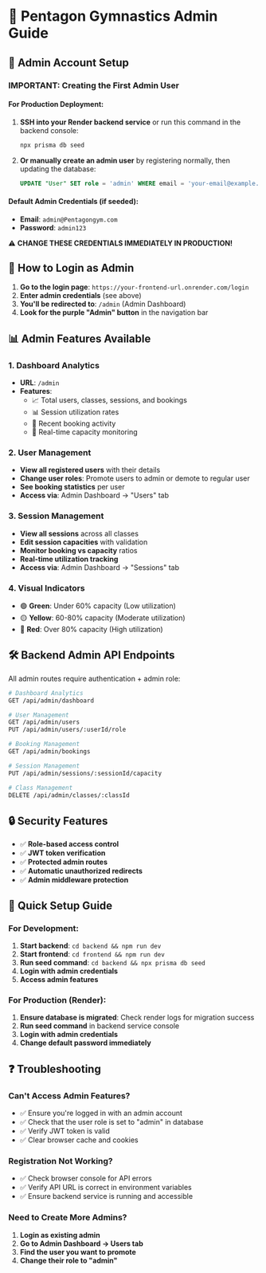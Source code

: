 # 🔑 Pentagon Gymnastics Admin Guide

## 👤 Admin Account Setup

### **IMPORTANT: Creating the First Admin User**

#### **For Production Deployment:**
1. **SSH into your Render backend service** or run this command in the backend console:
   ```bash
   npx prisma db seed
   ```

2. **Or manually create an admin user** by registering normally, then updating the database:
   ```sql
   UPDATE "User" SET role = 'admin' WHERE email = 'your-email@example.com';
   ```

#### **Default Admin Credentials (if seeded):**
- **Email**: `admin@Pentagongym.com`
- **Password**: `admin123`

⚠️ **CHANGE THESE CREDENTIALS IMMEDIATELY IN PRODUCTION!**

## 🚀 How to Login as Admin

1. **Go to the login page**: `https://your-frontend-url.onrender.com/login`
2. **Enter admin credentials** (see above)
3. **You'll be redirected to**: `/admin` (Admin Dashboard)
4. **Look for the purple "Admin" button** in the navigation bar

## 📊 Admin Features Available

### 1. **Dashboard Analytics**
- **URL**: `/admin`
- **Features**:
  - 📈 Total users, classes, sessions, and bookings
  - 📊 Session utilization rates
  - 📅 Recent booking activity
  - 🎯 Real-time capacity monitoring

### 2. **User Management**
- **View all registered users** with their details
- **Change user roles**: Promote users to admin or demote to regular user
- **See booking statistics** per user
- **Access via**: Admin Dashboard → "Users" tab

### 3. **Session Management**
- **View all sessions** across all classes
- **Edit session capacities** with validation
- **Monitor booking vs capacity** ratios
- **Real-time utilization tracking**
- **Access via**: Admin Dashboard → "Sessions" tab

### 4. **Visual Indicators**
- 🟢 **Green**: Under 60% capacity (Low utilization)
- 🟡 **Yellow**: 60-80% capacity (Moderate utilization)
- 🔴 **Red**: Over 80% capacity (High utilization)

## 🛠️ Backend Admin API Endpoints

All admin routes require authentication + admin role:

```bash
# Dashboard Analytics
GET /api/admin/dashboard

# User Management
GET /api/admin/users
PUT /api/admin/users/:userId/role

# Booking Management  
GET /api/admin/bookings

# Session Management
PUT /api/admin/sessions/:sessionId/capacity

# Class Management
DELETE /api/admin/classes/:classId
```

## 🔒 Security Features

- ✅ **Role-based access control**
- ✅ **JWT token verification**
- ✅ **Protected admin routes**
- ✅ **Automatic unauthorized redirects**
- ✅ **Admin middleware protection**

## 🚀 Quick Setup Guide

### **For Development:**
1. **Start backend**: `cd backend && npm run dev`
2. **Start frontend**: `cd frontend && npm run dev`
3. **Run seed command**: `cd backend && npx prisma db seed`
4. **Login with admin credentials**
5. **Access admin features**

### **For Production (Render):**
1. **Ensure database is migrated**: Check render logs for migration success
2. **Run seed command** in backend service console
3. **Login with admin credentials**
4. **Change default password immediately**

## ❓ Troubleshooting

### **Can't Access Admin Features?**
- ✅ Ensure you're logged in with an admin account
- ✅ Check that the user role is set to "admin" in database
- ✅ Verify JWT token is valid
- ✅ Clear browser cache and cookies

### **Registration Not Working?**
- ✅ Check browser console for API errors
- ✅ Verify API URL is correct in environment variables
- ✅ Ensure backend service is running and accessible

### **Need to Create More Admins?**
1. **Login as existing admin**
2. **Go to Admin Dashboard → Users tab**
3. **Find the user you want to promote**
4. **Change their role to "admin"**
